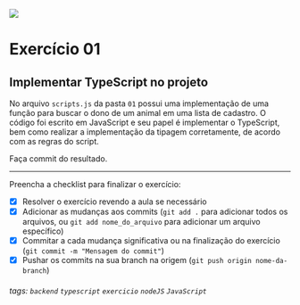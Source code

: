 ![](https://i.imgur.com/xG74tOh.png)

# Exercício 01

## Implementar TypeScript no projeto

No arquivo `scripts.js` da pasta `01` possui uma implementação de uma função para buscar o dono de um animal em uma lista de cadastro. O código foi escrito em JavaScript e seu papel é implementar o TypeScript, bem como realizar a implementação da tipagem corretamente, de acordo com as regras do script.

Faça commit do resultado.

---

Preencha a checklist para finalizar o exercício:

-   [x] Resolver o exercício revendo a aula se necessário
-   [x] Adicionar as mudanças aos commits (`git add .` para adicionar todos os arquivos, ou `git add nome_do_arquivo` para adicionar um arquivo específico)
-   [x] Commitar a cada mudança significativa ou na finalização do exercício (`git commit -m "Mensagem do commit"`)
-   [x] Pushar os commits na sua branch na origem (`git push origin nome-da-branch`)

###### tags: `backend` `typescript` `exercicio` `nodeJS` `JavaScript`
